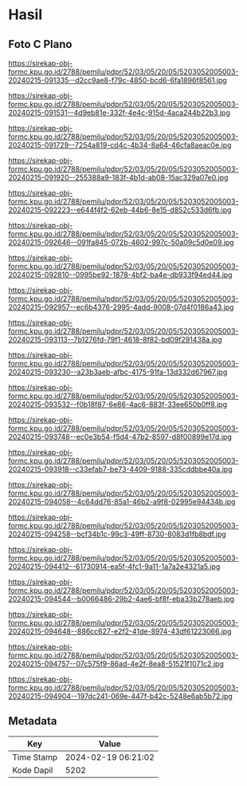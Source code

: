 # Hasil

## Foto C Plano

https://sirekap-obj-formc.kpu.go.id/2788/pemilu/pdpr/52/03/05/20/05/5203052005003-20240215-091335--d2cc9ae8-f79c-4850-bcd6-6fa1896f8561.jpg

https://sirekap-obj-formc.kpu.go.id/2788/pemilu/pdpr/52/03/05/20/05/5203052005003-20240215-091531--4d9eb81e-332f-4e4c-915d-4aca244b22b3.jpg

https://sirekap-obj-formc.kpu.go.id/2788/pemilu/pdpr/52/03/05/20/05/5203052005003-20240215-091729--7254a819-cd4c-4b34-8a64-46cfa8aeac0e.jpg

https://sirekap-obj-formc.kpu.go.id/2788/pemilu/pdpr/52/03/05/20/05/5203052005003-20240215-091920--255388a9-183f-4b1d-ab08-15ac329a07e0.jpg

https://sirekap-obj-formc.kpu.go.id/2788/pemilu/pdpr/52/03/05/20/05/5203052005003-20240215-092223--e644f4f2-62eb-44b6-8e15-d852c533d6fb.jpg

https://sirekap-obj-formc.kpu.go.id/2788/pemilu/pdpr/52/03/05/20/05/5203052005003-20240215-092646--091fa845-072b-4602-997c-50a09c5d0e09.jpg

https://sirekap-obj-formc.kpu.go.id/2788/pemilu/pdpr/52/03/05/20/05/5203052005003-20240215-092810--0995be92-1878-4bf2-ba4e-db933f94ed44.jpg

https://sirekap-obj-formc.kpu.go.id/2788/pemilu/pdpr/52/03/05/20/05/5203052005003-20240215-092957--ec6b4376-2995-4add-9008-07d4f0186a43.jpg

https://sirekap-obj-formc.kpu.go.id/2788/pemilu/pdpr/52/03/05/20/05/5203052005003-20240215-093113--7b1276fd-79f1-4618-8f82-bd09f291438a.jpg

https://sirekap-obj-formc.kpu.go.id/2788/pemilu/pdpr/52/03/05/20/05/5203052005003-20240215-093230--a23b3aeb-afbc-4175-91fa-13d332d67967.jpg

https://sirekap-obj-formc.kpu.go.id/2788/pemilu/pdpr/52/03/05/20/05/5203052005003-20240215-093532--f0b18f87-6e86-4ac6-883f-33ee650b0ff8.jpg

https://sirekap-obj-formc.kpu.go.id/2788/pemilu/pdpr/52/03/05/20/05/5203052005003-20240215-093748--ec0e3b54-f5d4-47b2-8597-d8f00899e17d.jpg

https://sirekap-obj-formc.kpu.go.id/2788/pemilu/pdpr/52/03/05/20/05/5203052005003-20240215-093918--c33efab7-be73-4409-9188-335cddbbe40a.jpg

https://sirekap-obj-formc.kpu.go.id/2788/pemilu/pdpr/52/03/05/20/05/5203052005003-20240215-094058--4c64dd76-85a1-46b2-a9f8-02995e94434b.jpg

https://sirekap-obj-formc.kpu.go.id/2788/pemilu/pdpr/52/03/05/20/05/5203052005003-20240215-094258--bcf34b1c-99c3-49ff-8730-8083d1fb8bdf.jpg

https://sirekap-obj-formc.kpu.go.id/2788/pemilu/pdpr/52/03/05/20/05/5203052005003-20240215-094412--61730914-ea5f-4fc1-9a11-1a7a2e4321a5.jpg

https://sirekap-obj-formc.kpu.go.id/2788/pemilu/pdpr/52/03/05/20/05/5203052005003-20240215-094544--b0066486-29b2-4ae6-bf8f-eba33b278aeb.jpg

https://sirekap-obj-formc.kpu.go.id/2788/pemilu/pdpr/52/03/05/20/05/5203052005003-20240215-094648--886cc627-e2f2-41de-8974-43df61223066.jpg

https://sirekap-obj-formc.kpu.go.id/2788/pemilu/pdpr/52/03/05/20/05/5203052005003-20240215-094757--07c575f9-86ad-4e2f-8ea8-51521f1071c2.jpg

https://sirekap-obj-formc.kpu.go.id/2788/pemilu/pdpr/52/03/05/20/05/5203052005003-20240215-094904--197dc241-069e-447f-b42c-5248e6ab5b72.jpg


## Metadata

| Key        | Value               |
| ---------- | ------------------- |
| Time Stamp | 2024-02-19 06:21:02 |
| Kode Dapil | 5202                |



